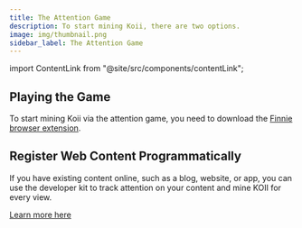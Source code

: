```yaml
---
title: The Attention Game
description: To start mining Koii, there are two options.
image: img/thumbnail.png
sidebar_label: The Attention Game
---
```


import ContentLink from "@site/src/components/contentLink";

## Playing the Game

To start mining Koii via the attention game, you need to download the [Finnie browser extension](https://chrome.google.com/webstore/detail/finnie/cjmkndjhnagcfbpiemnkdpomccnjblmj).

## Register Web Content Programmatically

If you have existing content online, such as a blog, website, or app, you can use the developer kit to track attention on your content and mine KOII for every view.

[Learn more here](/concepts/web3/attention-mining)
